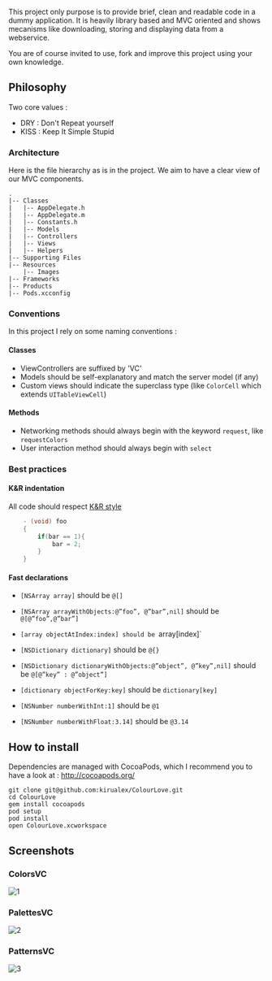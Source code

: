 This project only purpose is to provide brief, clean and readable code in a dummy application.
It is heavily library based and MVC oriented and shows mecanisms like downloading, storing and displaying data from a webservice.

You are of course invited to use, fork and improve this project using your own knowledge.

## Philosophy

Two core values :
- DRY : Don't Repeat yourself
- KISS : Keep It Simple Stupid

### Architecture

Here is the file hierarchy as is in the project. We aim to have a clear view of our MVC components.

```
.
|-- Classes
|   |-- AppDelegate.h
|   |-- AppDelegate.m
|   |-- Constants.h
|   |-- Models
|   |-- Controllers
|   |-- Views
|   |-- Helpers
|-- Supporting Files
|-- Resources
    |-- Images
|-- Frameworks
|-- Products
|-- Pods.xcconfig
```

### Conventions

In this project I rely on some naming conventions :

#### Classes

- ViewControllers are suffixed by 'VC'
- Models should be self-explanatory and match the server model (if any)
- Custom views should indicate the superclass type (like `ColorCell` which extends `UITableViewCell`)

#### Methods

- Networking methods should always begin with the keyword `request`, like `requestColors`
- User interaction method should always begin with `select`

### Best practices

#### K&R indentation

All code should respect [K&R style](<http://en.wikipedia.org/wiki/Indent_style#K.26R_style>)

``` objective-c
    - (void) foo
    {
        if(bar == 1){
            bar = 2;
        }
    }
```

#### Fast declarations

- `[NSArray array]` should be `@[]`
- `[NSArray arrayWithObjects:@”foo”, @”bar”,nil]` should be `@[@”foo”,@”bar”]`
- `[array objectAtIndex:index] should be `array[index]`

- `[NSDictionary dictionary]` should be `@{}`
- `[NSDictionary dictionaryWithObjects:@”object”, @”key”,nil]` should be `@[@”key” : @”object”]`
- `[dictionary objectForKey:key]` should be `dictionary[key]`

- `[NSNumber numberWithInt:1]` should be `@1`
- `[NSNumber numberWithFloat:3.14]` should be `@3.14`


## How to install

Dependencies are managed with CocoaPods, which I recommend you to have a look at : http://cocoapods.org/

    git clone git@github.com:kirualex/ColourLove.git
    cd ColourLove
    gem install cocoapods
    pod setup
    pod install
    open ColourLove.xcworkspace



## Screenshots

### ColorsVC
![1](http://i.imgur.com/NjKmLxF.png)
### PalettesVC
![2](http://i.imgur.com/XuCxahd.png)
### PatternsVC
![3](http://i.imgur.com/nSeREk0.png)